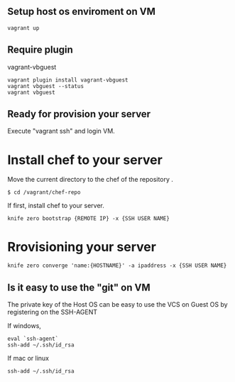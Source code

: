 ## Setup host os enviroment on VM

```
vagrant up
```

## Require plugin

vagrant-vbguest

```
vagrant plugin install vagrant-vbguest
vagrant vbguest --status
vagrant vbguest
```

## Ready for provision your server

Execute "vagrant ssh" and login VM.

# Install chef to your server

Move the current directory to the chef of the repository .

```
$ cd /vagrant/chef-repo
```

If first, install chef to your server.

```
knife zero bootstrap {REMOTE IP} -x {SSH USER NAME}
```

# Rrovisioning your server

```
knife zero converge 'name:{HOSTNAME}' -a ipaddress -x {SSH USER NAME}
```

## Is it easy to use the "git" on VM

The private key of the Host OS can be easy to use the VCS on Guest OS by registering on the SSH-AGENT

If windows,

```
eval `ssh-agent`
ssh-add ~/.ssh/id_rsa
```
If mac or linux

```
ssh-add ~/.ssh/id_rsa
```

